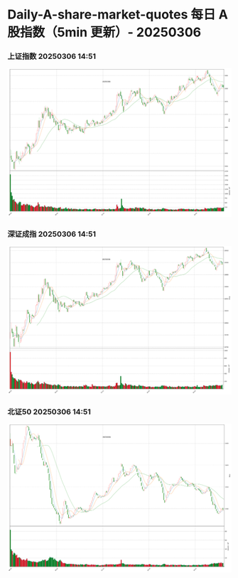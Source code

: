 
# Daily-A-share-market-quotes 每日 A 股指数（5min 更新）- 20250306

### 上证指数 20250306 14:51
![](./fig/2025/3/20250306-sh000001.png)

### 深证成指 20250306 14:51
![](./fig/2025/3/20250306-sz399001.png)

### 北证50 20250306 14:51
![](./fig/2025/3/20250306-bj899050.png)
